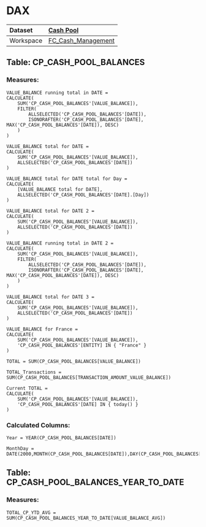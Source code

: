 



# DAX

|Dataset|[Cash Pool](./../Cash-Pool.md)|
| :--- | :--- |
|Workspace|[FC_Cash_Management](../../Workspaces/FC_Cash_Management.md)|

## Table: CP_CASH_POOL_BALANCES

### Measures:


```dax
VALUE_BALANCE running total in DATE = 
CALCULATE(
	SUM('CP_CASH_POOL_BALANCES'[VALUE_BALANCE]),
	FILTER(
		ALLSELECTED('CP_CASH_POOL_BALANCES'[DATE]),
		ISONORAFTER('CP_CASH_POOL_BALANCES'[DATE], MAX('CP_CASH_POOL_BALANCES'[DATE]), DESC)
	)
)
```



```dax
VALUE_BALANCE total for DATE = 
CALCULATE(
	SUM('CP_CASH_POOL_BALANCES'[VALUE_BALANCE]),
	ALLSELECTED('CP_CASH_POOL_BALANCES'[DATE])
)
```



```dax
VALUE_BALANCE total for DATE total for Day = 
CALCULATE(
	[VALUE_BALANCE total for DATE],
	ALLSELECTED('CP_CASH_POOL_BALANCES'[DATE].[Day])
)
```



```dax
VALUE_BALANCE total for DATE 2 = 
CALCULATE(
	SUM('CP_CASH_POOL_BALANCES'[VALUE_BALANCE]),
	ALLSELECTED('CP_CASH_POOL_BALANCES'[DATE])
)
```



```dax
VALUE_BALANCE running total in DATE 2 = 
CALCULATE(
	SUM('CP_CASH_POOL_BALANCES'[VALUE_BALANCE]),
	FILTER(
		ALLSELECTED('CP_CASH_POOL_BALANCES'[DATE]),
		ISONORAFTER('CP_CASH_POOL_BALANCES'[DATE], MAX('CP_CASH_POOL_BALANCES'[DATE]), DESC)
	)
)
```



```dax
VALUE_BALANCE total for DATE 3 = 
CALCULATE(
	SUM('CP_CASH_POOL_BALANCES'[VALUE_BALANCE]),
	ALLSELECTED('CP_CASH_POOL_BALANCES'[DATE])
)
```



```dax
VALUE_BALANCE for France = 
CALCULATE(
	SUM('CP_CASH_POOL_BALANCES'[VALUE_BALANCE]),
	'CP_CASH_POOL_BALANCES'[ENTITY] IN { "France" }
)
```



```dax
TOTAL = SUM(CP_CASH_POOL_BALANCES[VALUE_BALANCE])
```



```dax
TOTAL_Transactions = SUM(CP_CASH_POOL_BALANCES[TRANSACTION_AMOUNT_VALUE_BALANCE])
```



```dax
Current TOTAL = 
CALCULATE(
	SUM('CP_CASH_POOL_BALANCES'[VALUE_BALANCE]),
	'CP_CASH_POOL_BALANCES'[DATE] IN { today() }
)
```


### Calculated Columns:


```dax
Year = YEAR(CP_CASH_POOL_BALANCES[DATE])
```



```dax
MonthDay = DATE(2000,MONTH(CP_CASH_POOL_BALANCES[DATE]),DAY(CP_CASH_POOL_BALANCES[DATE])) 
```


## Table: CP_CASH_POOL_BALANCES_YEAR_TO_DATE

### Measures:


```dax
TOTAL_CP_YTD_AVG = SUM(CP_CASH_POOL_BALANCES_YEAR_TO_DATE[VALUE_BALANCE_AVG])
```


